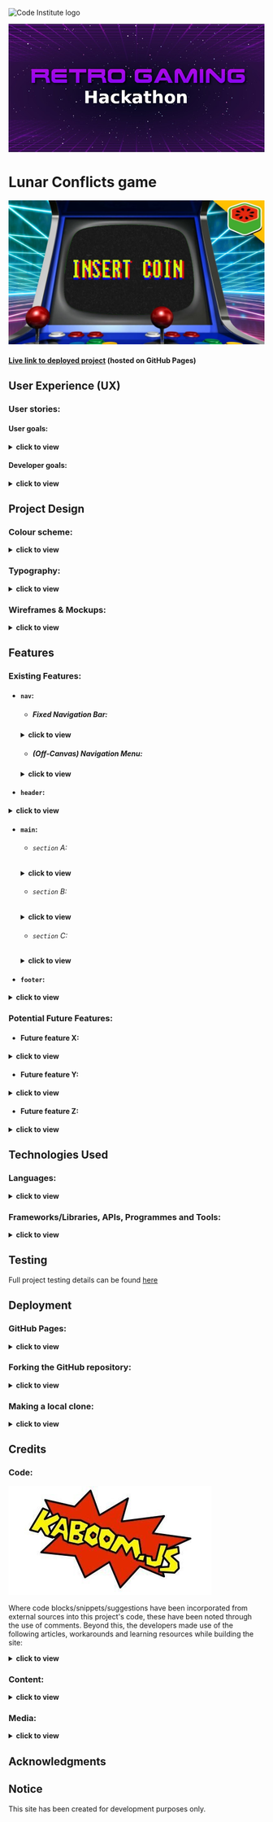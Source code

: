 ![Code Institute logo](https://codeinstitute.s3.amazonaws.com/fullstack/ci_logo_small.png)

![Retro Gaming Hackathon header background](docs/images/screenshots/retro-gaming-hackathon-header-bg.jpeg)

# Lunar Conflicts game

![Insert Coin arcade machine mockup](docs/images/screenshots/insert-coin.jpeg)

#### [Live link to deployed project](https://charliemallon.github.io/RetroGamingHackathonTeam5/) (hosted on GitHub Pages)

## User Experience (UX)

### User stories:

#### User goals:
<details>
  <summary>
  <b>click to view</b>

  </summary>

  ##### General visitor to the site:
   1. As a player, I want to play as long as i want, no time constraint.
   2. As a player, I want to play with easy clicks on desktop.
   3. As a player, I want to upgrade if I reach a certain level of game.
   4. As a player, i want to get powerups at different level of the game.
   5. As a player, I want to see my progress as a score.

  ##### Returning site user:
</details>

#### Developer goals:
<details>
  <summary>
  <b>click to view</b>
  </summary>
  
  1. As a game developer, I want to create a user friendly and easy to play game.
  2. As a developer, I want to give different levels of difficulties in the game.
  3. As a developer, I want to give a time counter for the players to see their progress.
  4. As a developer, I want to give upgrades to the players, when they reach a certain level.
  5. As a developer, I want to give powerup option to the players.
</details>

## Project Design

### Colour scheme:
<details>
  <summary>
  <b>click to view</b>
  </summary>

![Project colour scheme (Coolors palette) screenshot](docs/images/screenshots/lunar_conflicts_colour_scheme.png)
</details>

### Typography:
<details>
  <summary>
  <b>click to view</b>
  </summary>

- #### Primary font...

  - **Family:** [Poppins](https://fonts.google.com/specimen/Poppins)
  - **Weights:** 300, 400, 500
  - **Fallback:** `sans-serif`

- #### Secondary (Heading) font...

  - **Family:** [Lora](https://fonts.google.com/specimen/Lora)
  - **Weights:** 600, 700
  - **Fallback:** `serif`
</details>

### Wireframes & Mockups:
<details>
  <summary>
  <b>click to view</b>
  </summary>

  ![GDD wireframe](GDD/missiles.jpg)
  ![Game UI design mockup](placeholders/mockup.png)
  ![Game UI design wireframe](docs/wireframes/wireframe-lunar-conflicts.png)
</details>

## Features

### Existing Features:

- #### `nav`:

  - ##### Fixed Navigation Bar:
  <details>
    <summary>
    <b>click to view</b>
    </summary>
  </details>

  - ##### (Off-Canvas) Navigation Menu:
  <details>
    <summary>
    <b>click to view</b>
    </summary>
  </details>

- #### `header`:
<details>
  <summary>
  <b>click to view</b>
  </summary>  
</details>

- #### `main`:

  - ###### `section` A:
  <details>
    <summary>
    <b>click to view</b>
    </summary>
  </details>

  - ###### `section` B:
  <details>
    <summary>
    <b>click to view</b>
    </summary>
  </details>

  - ###### `section` C:
  <details>
    <summary>
    <b>click to view</b>
    </summary>
  </details>

- #### `footer`:
<details>
  <summary>
  <b>click to view</b>
  </summary>
</details>

### Potential Future Features:

- #### Future feature X:
<details>
  <summary>
  <b>click to view</b>
  </summary>
</details>

- #### Future feature Y:
<details>
  <summary>
  <b>click to view</b>
  </summary>
</details>

- #### Future feature Z:
<details>
  <summary>
  <b>click to view</b>
  </summary>
</details>

## Technologies Used

### Languages:
<details>
  <summary>
  <b>click to view</b>
  </summary>

- [HTML5:](https://en.wikipedia.org/wiki/HTML5) used for structuring the site
- [CSS3:](https://en.wikipedia.org/wiki/Cascading_Style_Sheets) used for styling the site
- [JavaScript:](https://en.wikipedia.org/wiki/JavaScript) used for site logic and web page behaviour
</details>

### Frameworks/Libraries, APIs, Programmes and Tools:
<details>
  <summary>
  <b>click to view</b>
  </summary>

- [Kaboom.js v0.5.0:](https://kaboomjs.com/) JavaScript library used as the game's core development engine
- [DaFont:](https://www.dafont.com/) used to import the [PixelMix font](https://www.dafont.com/pixelmix.font) into the project's stylesheet
- [Font Awesome v5.15.3:](https://fontawesome.com/) used to add appropriate and visually appealing site icons
- [Visual Studio Code](https://code.visualstudio.com/)/[Gitpod:](https://gitpod.io/) used as the team's IDEs for the project
- [Git:](https://git-scm.com/) used for version control by utilising the Gitpod terminal to commit frequently to Git and push all commits to GitHub
- [GitHub:](https://github.com/) used to compile and remotely store the project's codebase following successive local commits initiated from the command line
- [TinyJPG:](https://tinyjpg.com/) used for image compression
- [PicResize:](https://picresize.com/) used to crop and resize images
- [WebAIM (contrast checker):](https://webaim.org/resources/contrastchecker/) / [WAVE Web Accessibility Evaluation Tool](https://wave.webaim.org/) used to ensure site foreground and background colour contrasts meet [WCAG 2 accessibility requirements](https://webaim.org/articles/contrast/)
- [Can I Use:](https://caniuse.com/) browser compatibility tables used to cross-reference the viability of implementing certain HTML5 elements, CSS3 properties, file formats etc.
</details>

## Testing

Full project testing details can be found [here](testing.md)

## Deployment

### GitHub Pages:
<details>
  <summary>
  <b>click to view</b>
  </summary>

This project has been deployed to [GitHub Pages](https://en.wikipedia.org/wiki/GitHub#GitHub_Pages). The deployment process carried out was as follows...

1. [**Sign in** to GitHub](https://github.com/login) and locate the [relevant repository](https://github.com/CharlieMallon/RetroGamingHackathonTeam5). If you do not have a GitHub account, you may create one [here](https://github.com/signup).
2. At the top of the project repository page, select **Settings**. 
3. On the Settings page, scroll down the menu flanking the left-hand side of the screen and select **Pages** near the bottom of the list of options.

This will open GitHub Pages....

4. Under **Source**, click the dropdown displaying **Branch: None** and select the **master** branch. Click **Save**. 
5. The page will then automatically refresh and inform you that the site is now ready to be published, as well as indicating the `https://` address to be used. 
6. For reference purposes, a link to this newly-published site can be found in the **Pages** section of **Settings** (described above).
</details>

### Forking the GitHub repository:
<details>
  <summary>
  <b>click to view</b>
  </summary>

It is possible to fork this GitHub repository to view and/or make changes without affecting the original. This is achieved by following these steps...

1. [**Sign in** to your GitHub account](https://github.com/login) and locate the [relevant repository](https://github.com/CharlieMallon/RetroGamingHackathonTeam5).
2. Click on **Fork**, located near the top right-hand corner of the repository page.
3. You will now have a copy of this project's repository in your own GitHub account.
</details>

### Making a local clone:
<details>
  <summary>
  <b>click to view</b>
  </summary>

It is possible to copy the repository to your local machine so that you can fix merge conflicts, add or remove files and push larger commits without affecting the original project code. Cloning a repository pulls down a full copy of all the repo data that GitHub has at that point in time. See the [GitHub Docs](https://docs.github.com/en/github/creating-cloning-and-archiving-repositories/cloning-a-repository) for further information, and below for a brief summary...

1. [**Sign in** to your GitHub account](https://github.com/login) and locate the [relevant repository](https://github.com/CharlieMallon/RetroGamingHackathonTeam5).
2. Click on the **Code** dropdown next to the green **Gitpod** button. This will reveal the **Clone** option.
3. In order to clone the repository using `HTTPS`, select **HTTPS** and copy the link shown (there is a copy button to the right of the URL).
4. Next, open **Git Bash** (see [here](https://git-scm.com/downloads) for an overview of download options, if required).
5. Change the current working directory on your local machine to the location where you want the cloning to be made.
6. Type `git clone` into your IDE terminal followed by the URL you copied in Step 3 above, i.e.

```
https://github.com/CharlieMallon/RetroGamingHackathonTeam5.git
```

7. Press **Enter**. 
8. Your local clone has now been created.

_See the [GitHub Docs](https://docs.github.com/en/github/creating-cloning-and-archiving-repositories) for more information on all of the above processes._
</details>

## Credits

### Code:

![Kaboom.js logo](docs/images/screenshots/kaboom-logo.jpg)

Where code blocks/snippets/suggestions have been incorporated from external sources into this project's code, these have been noted through the use of comments. Beyond this, the developers made use of the following articles, workarounds and learning resources while building the site:
<details>
  <summary>
  <b>click to view</b>
  </summary>

- [Kaboom.js docs](https://kaboomjs.com/)
- ['Easy JavaScript Game Development with Kaboom.js'](https://www.youtube.com/watch?v=4OaHB0JbJDI) (freeCodeCamp)
- ['5 Tips for Getting Started with Kaboom.js'](https://blog.ourcade.co/posts/2021/5-tips-getting-started-kaboom-js/) (Ourcade)

</details>

### Content:
<details>
  <summary>
  <b>click to view</b>
  </summary>
</details>

### Media:
<details>
  <summary>
  <b>click to view</b>
  </summary>

_Media type_ <br> Title/Description  | <br>Format  | <br>Credit(s)  | <br>Link(s) to original source(s)  | 
| :------------ | :------------ |:--------------- |:---------------|
| **_Background music_**         |                 |      |                |
| 'Never Surrender' (start scene)     |    `.ogg`    |   [Patrick de Arteaga](https://patrickdearteaga.com/)    | [Patrick de Arteaga: Royalty-Free Music](https://patrickdearteaga.com/royalty-free-music/)      |
| 'Heroic Intrusion' (main scene)      |    `.ogg`    |   [Patrick de Arteaga](https://patrickdearteaga.com/)    | [Patrick de Arteaga: Royalty-Free Music](https://patrickdearteaga.com/royalty-free-music/)      |
| **_Sound effects_**         |                 |      |                |
| Missile/Bomb explosion      |    `.wav`    |   [DrPetter](http://www.drpetter.se/project_sfxr.html), [Eric Fredricksen](http://fredricksen.net/), [Chris McCormick](https://github.com/chr15m/jsfxr)    | [jsfxr](http://sfxr.me/)      |
| Upgrade click noise      |    `.wav`    |   [DrPetter](http://www.drpetter.se/project_sfxr.html), [Eric Fredricksen](http://fredricksen.net/), [Chris McCormick](https://github.com/chr15m/jsfxr)    | [jsfxr](http://sfxr.me/)      |
</details>

## Acknowledgments



## Notice

This site has been created for development purposes only.